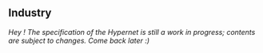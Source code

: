 Industry
----
*Hey ! The specification of the Hypernet is still a work in progress; contents are subject to changes. Come back later :)*